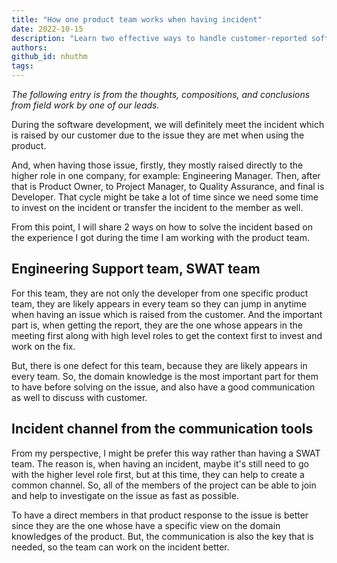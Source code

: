 ```yaml
---
title: "How one product team works when having incident"
date: 2022-10-15
description: "Learn two effective ways to handle customer-reported software incidents, including using an engineering support SWAT team and creating incident channels for faster communication and resolution."
authors: 
github_id: nhuthm
tags: 
---
```


_The following entry is from the thoughts, compositions, and conclusions from field work by one of our leads._

During the software development, we will definitely meet the incident which is raised by our customer due to the issue they are met when using the product.

And, when having those issue, firstly, they mostly raised directly to the higher role in one company, for example: Engineering Manager. Then, after that is Product Owner, to Project Manager, to Quality Assurance, and final is Developer. That cycle might be take a lot of time since we need some time to invest on the incident or transfer the incident to the member as well.

From this point, I will share 2 ways on how to solve the incident based on the experience I got during the time I am working with the product team.

## Engineering Support team, SWAT team

For this team, they are not only the developer from one specific product team, they are likely appears in every team so they can jump in anytime when having an issue which is raised from the customer. And the important part is, when getting the report, they are the one whose appears in the meeting first along with high level roles to get the context first to invest and work on the fix.

But, there is one defect for this team, because they are likely appears in every team. So, the domain knowledge is the most important part for them to have before solving on the issue, and also have a good communication as well to discuss with customer.

## Incident channel from the communication tools

From my perspective, I might be prefer this way rather than having a SWAT team. The reason is, when having an incident, maybe it's still need to go with the higher level role first, but at this time, they can help to create a common channel. So, all of the members of the project can be able to join and help to investigate on the issue as fast as possible.

To have a direct members in that product response to the issue is better since they are the one whose have a specific view on the domain knowledges of the product. But, the communication is also the key that is needed, so the team can work on the incident better.
